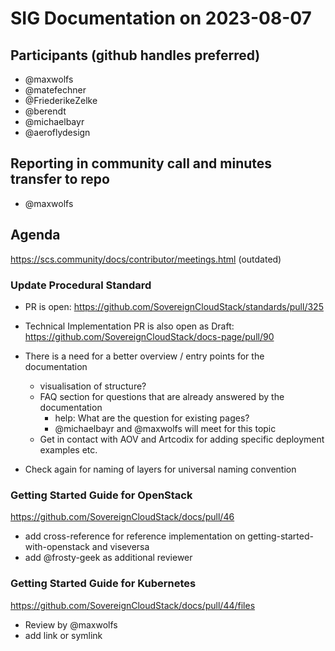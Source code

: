 # SIG Documentation on 2023-08-07

## Participants (github handles preferred)

* @maxwolfs
* @matefechner
* @FriederikeZelke
* @berendt
* @michaelbayr
* @aeroflydesign

## Reporting in community call and minutes transfer to repo

* @maxwolfs

## Agenda

<https://scs.community/docs/contributor/meetings.html> (outdated)

### Update Procedural Standard

* PR is open: <https://github.com/SovereignCloudStack/standards/pull/325>

* Technical Implementation PR is also open as Draft: <https://github.com/SovereignCloudStack/docs-page/pull/90>

* There is a need for a better overview / entry points for the documentation
  * visualisation of structure?
  * FAQ section for questions that are already answered by the documentation
    * help: What are the question for existing pages?
    * @michaelbayr and @maxwolfs will meet for this topic
  * Get in contact with AOV and Artcodix for adding specific deployment examples etc.

* Check again for naming of layers for universal naming convention

### Getting Started Guide for OpenStack

<https://github.com/SovereignCloudStack/docs/pull/46>

* add cross-reference for reference implementation on getting-started-with-openstack and viseversa
* add @frosty-geek as additional reviewer

### Getting Started Guide for Kubernetes

<https://github.com/SovereignCloudStack/docs/pull/44/files>

* Review by @maxwolfs
* add link or symlink
